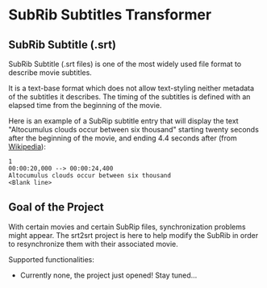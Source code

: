 # SubRib Subtitles Transformer #

## SubRib Subtitle (.srt) ##

SubRib Subtitle (.srt files) is one of the most widely used file
format to describe movie subtitles.

It is a text-base format which does not allow text-styling neither metadata
of the subtitles it describes. The timing of the subtitles is defined with an
elapsed time from the beginning of the movie.

Here is an example of a SubRip subtitle entry that will display the
text "Altocumulus clouds occur between six thousand" starting twenty seconds
after the beginning of the movie, and ending 4.4 seconds
after (from [Wikipedia][srt_article_wiki]):

```
1
00:00:20,000 --> 00:00:24,400
Altocumulus clouds occur between six thousand
<Blank line>
```

## Goal of the Project ##

With certain movies and certain SubRip files, synchronization problems
might appear. The srt2srt project is here to help modify the SubRib in
order to resynchronize them with their associated movie.

Supported functionalities:

* Currently none, the project just opened! Stay tuned…

[srt_article_wiki]: http://en.wikipedia.org/wiki/SubRip
